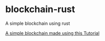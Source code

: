 # blockchain-rust
A simple blockchain using rust


[A simple blockchain made using this Tutorial](https://dev.to/ecj222/how-to-build-a-blockchain-from-scratch-in-rust-46)

